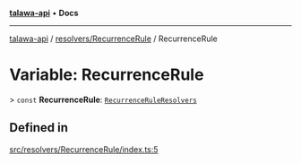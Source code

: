 [**talawa-api**](../../../README.md) • **Docs**

***

[talawa-api](../../../modules.md) / [resolvers/RecurrenceRule](../README.md) / RecurrenceRule

# Variable: RecurrenceRule

\> `const` **RecurrenceRule**: [`RecurrenceRuleResolvers`](../../../types/generatedGraphQLTypes/type-aliases/RecurrenceRuleResolvers.md)

## Defined in

[src/resolvers/RecurrenceRule/index.ts:5](https://github.com/PalisadoesFoundation/talawa-api/blob/fb5076f344cd74d4e51c692cbc70fc337bf1ac39/src/resolvers/RecurrenceRule/index.ts#L5)
